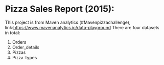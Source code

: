# Pizza Sales Report (2015):
This project is from Maven analytics (#Mavenpizzachallenge), link:https://www.mavenanalytics.io/data-playground
There are four datasets in total:
1. Orders 
2. Order_details  
3. Pizzas 
4. Pizza Types  
